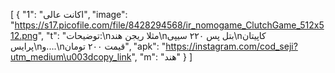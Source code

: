 [
  {
    "1": "اکانت عالی",
    "image": "https://s17.picofile.com/file/8428294568/ir_nomogame_ClutchGame_512x512.png",
    "t": "توضیحات:\nمثلا ریجن هند\nبتل پس ۲۲۰ سیپی\nکاپیتان پرایس\nو....\nقیمت ۲۰۰ تومان",
    "apk": "https://instagram.com/cod_seji?utm_medium\u003dcopy_link",
    "m": "هند"
  }
]
